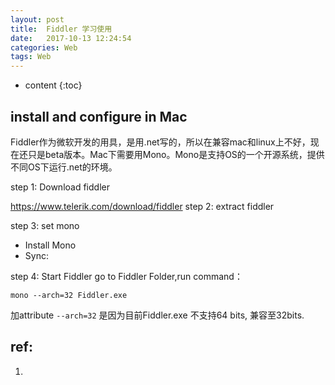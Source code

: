 ```yaml
---
layout: post
title:  Fiddler 学习使用
date:   2017-10-13 12:24:54
categories: Web
tags: Web
---
```


* content
{:toc}



## install and configure in Mac

Fiddler作为微软开发的用具，是用.net写的，所以在兼容mac和linux上不好，现在还只是beta版本。Mac下需要用Mono。Mono是支持OS的一个开源系统，提供不同OS下运行.net的环境。

step 1: Download fiddler

https://www.telerik.com/download/fiddler
step 2: extract fiddler

step 3: set mono
 - Install Mono
 - Sync: 

step 4: Start Fiddler 
go to Fiddler Folder,run command：
```
mono --arch=32 Fiddler.exe
```
加attribute `--arch=32` 是因为目前Fiddler.exe 不支持64 bits, 兼容至32bits.







## ref:
1. [](https://imququ.com/post/use-fiddler-on-macos.html)
